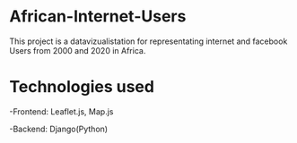 # African-Internet-Users
This project is a  datavizualistation for representating internet and facebook Users from 2000
and 2020 in Africa.

# Technologies used
-Frontend: Leaflet.js, Map.js

-Backend: Django(Python)

